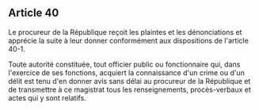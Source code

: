Article 40
----
Le procureur de la République reçoit les plaintes et les dénonciations et
apprécie la suite à leur donner conformément aux dispositions de l'article 40-1.

Toute autorité constituée, tout officier public ou fonctionnaire qui, dans
l'exercice de ses fonctions, acquiert la connaissance d'un crime ou d'un délit
est tenu d'en donner avis sans délai au procureur de la République et de
transmettre à ce magistrat tous les renseignements, procès-verbaux et actes qui
y sont relatifs.
